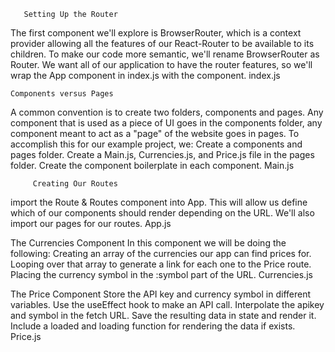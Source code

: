        Setting Up the Router
The first component we'll explore is BrowserRouter, which is a context provider allowing all the features of our React-Router to be available to its children. To make our code more semantic, we'll rename BrowserRouter as Router.
We want all of our application to have the router features, so we'll wrap the App component in index.js with the <Router> component.
index.js

    Components versus Pages
A common convention is to create two folders, components and pages. Any component that is used as a piece of UI goes in the components folder, any component meant to act as a "page" of the website goes in pages.
To accomplish this for our example project, we:
Create a components and pages folder.
Create a Main.js, Currencies.js, and Price.js file in the pages folder.
Create the component boilerplate in each component.
Main.js



         Creating Our Routes
 import the Route & Routes component into App. This will allow us define which of our components should render depending on the URL. We'll also import our pages for our routes.
App.js




The Currencies Component
In this component we will be doing the following:
Creating an array of the currencies our app can find prices for.
Looping over that array to generate a link for each one to the Price route.
Placing the currency symbol in the :symbol part of the URL.
Currencies.js


The Price Component
Store the API key and currency symbol in different variables.
Use the useEffect hook to make an API call.
Interpolate the apikey and symbol in the fetch URL.
Save the resulting data in state and render it.
Include a loaded and loading function for rendering the data if exists.
Price.js